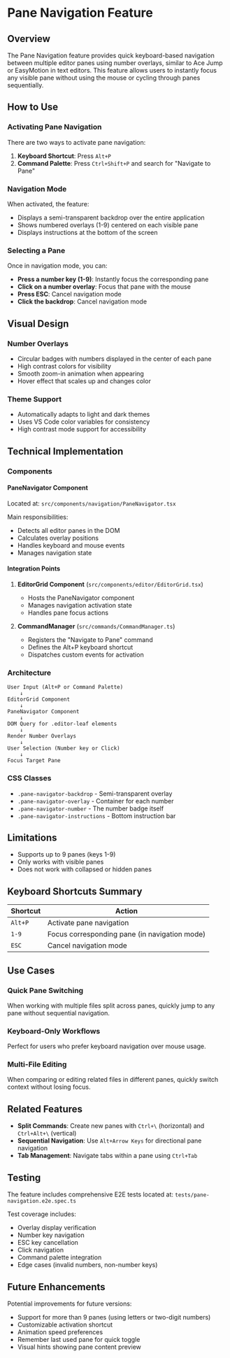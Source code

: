 # Pane Navigation Feature

## Overview

The Pane Navigation feature provides quick keyboard-based navigation between multiple editor panes using number overlays, similar to Ace Jump or EasyMotion in text editors. This feature allows users to instantly focus any visible pane without using the mouse or cycling through panes sequentially.

## How to Use

### Activating Pane Navigation

There are two ways to activate pane navigation:

1. **Keyboard Shortcut**: Press `Alt+P`
2. **Command Palette**: Press `Ctrl+Shift+P` and search for "Navigate to Pane"

### Navigation Mode

When activated, the feature:
- Displays a semi-transparent backdrop over the entire application
- Shows numbered overlays (1-9) centered on each visible pane
- Displays instructions at the bottom of the screen

### Selecting a Pane

Once in navigation mode, you can:
- **Press a number key (1-9)**: Instantly focus the corresponding pane
- **Click on a number overlay**: Focus that pane with the mouse
- **Press ESC**: Cancel navigation mode
- **Click the backdrop**: Cancel navigation mode

## Visual Design

### Number Overlays
- Circular badges with numbers displayed in the center of each pane
- High contrast colors for visibility
- Smooth zoom-in animation when appearing
- Hover effect that scales up and changes color

### Theme Support
- Automatically adapts to light and dark themes
- Uses VS Code color variables for consistency
- High contrast mode support for accessibility

## Technical Implementation

### Components

#### PaneNavigator Component
Located at: `src/components/navigation/PaneNavigator.tsx`

Main responsibilities:
- Detects all editor panes in the DOM
- Calculates overlay positions
- Handles keyboard and mouse events
- Manages navigation state

#### Integration Points

1. **EditorGrid Component** (`src/components/editor/EditorGrid.tsx`)
   - Hosts the PaneNavigator component
   - Manages navigation activation state
   - Handles pane focus actions

2. **CommandManager** (`src/commands/CommandManager.ts`)
   - Registers the "Navigate to Pane" command
   - Defines the Alt+P keyboard shortcut
   - Dispatches custom events for activation

### Architecture

```
User Input (Alt+P or Command Palette)
    ↓
EditorGrid Component
    ↓
PaneNavigator Component
    ↓
DOM Query for .editor-leaf elements
    ↓
Render Number Overlays
    ↓
User Selection (Number key or Click)
    ↓
Focus Target Pane
```

### CSS Classes

- `.pane-navigator-backdrop` - Semi-transparent overlay
- `.pane-navigator-overlay` - Container for each number
- `.pane-navigator-number` - The number badge itself
- `.pane-navigator-instructions` - Bottom instruction bar

## Limitations

- Supports up to 9 panes (keys 1-9)
- Only works with visible panes
- Does not work with collapsed or hidden panes

## Keyboard Shortcuts Summary

| Shortcut | Action |
|----------|--------|
| `Alt+P` | Activate pane navigation |
| `1-9` | Focus corresponding pane (in navigation mode) |
| `ESC` | Cancel navigation mode |

## Use Cases

### Quick Pane Switching
When working with multiple files split across panes, quickly jump to any pane without sequential navigation.

### Keyboard-Only Workflows
Perfect for users who prefer keyboard navigation over mouse usage.

### Multi-File Editing
When comparing or editing related files in different panes, quickly switch context without losing focus.

## Related Features

- **Split Commands**: Create new panes with `Ctrl+\` (horizontal) and `Ctrl+Alt+\` (vertical)
- **Sequential Navigation**: Use `Alt+Arrow Keys` for directional pane navigation
- **Tab Management**: Navigate tabs within a pane using `Ctrl+Tab`

## Testing

The feature includes comprehensive E2E tests located at:
`tests/pane-navigation.e2e.spec.ts`

Test coverage includes:
- Overlay display verification
- Number key navigation
- ESC key cancellation
- Click navigation
- Command palette integration
- Edge cases (invalid numbers, non-number keys)

## Future Enhancements

Potential improvements for future versions:
- Support for more than 9 panes (using letters or two-digit numbers)
- Customizable activation shortcut
- Animation speed preferences
- Remember last used pane for quick toggle
- Visual hints showing pane content preview